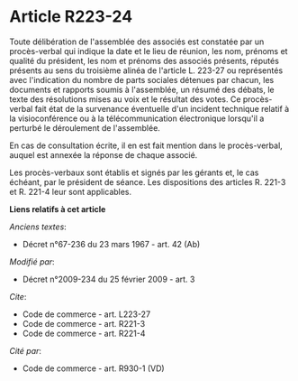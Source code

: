 # Article R223-24

Toute délibération de l'assemblée des associés est constatée par un procès-verbal qui indique la date et le lieu de réunion,
les nom, prénoms et qualité du président, les nom et prénoms des associés présents, réputés présents au sens du troisième
alinéa de l'article L. 223-27 ou représentés avec l'indication du nombre de parts sociales détenues par chacun, les documents
et rapports soumis à l'assemblée, un résumé des débats, le texte des résolutions mises au voix et le résultat des votes. Ce
procès-verbal fait état de la survenance éventuelle d'un incident technique relatif à la visioconférence ou à la
télécommunication électronique lorsqu'il a perturbé le déroulement de l'assemblée. 

En cas de consultation écrite, il en est fait mention dans le procès-verbal, auquel est annexée la réponse de chaque
associé. 

Les procès-verbaux sont établis et signés par les gérants et, le cas échéant, par le président de séance. Les dispositions
des articles R. 221-3 et R. 221-4 leur sont applicables.

**Liens relatifs à cet article**

_Anciens textes_:

  - Décret n°67-236 du 23 mars 1967 - art. 42 (Ab)

_Modifié par_:

  - Décret n°2009-234 du 25 février 2009 - art. 3

_Cite_:

  - Code de commerce - art. L223-27
  - Code de commerce - art. R221-3
  - Code de commerce - art. R221-4

_Cité par_:

  - Code de commerce - art. R930-1 (VD)
